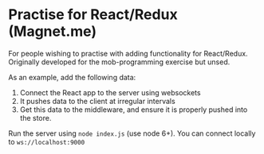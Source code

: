 # Practise for React/Redux (Magnet.me)

For people wishing to practise with adding functionality for React/Redux.
Originally developed for the mob-programming exercise but unsed.

As an example, add the following data:

1. Connect the React app to the server using websockets
1. It pushes data to the client at irregular intervals
1. Get this data to the middleware, and ensure it is properly pushed into the store.

Run the server using `node index.js` (use node 6+).
You can connect locally to `ws://localhost:9000`

